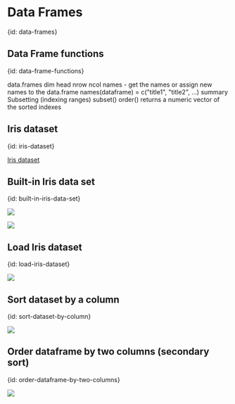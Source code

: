 # Data Frames
{id: data-frames}

## Data Frame functions
{id: data-frame-functions}

data.frames
  dim
  head
  nrow
  ncol
  names  - get the names or assign new names to the data.frame
  names(dataframe)  = c("title1", "title2", ...)
  summary
  Subsetting (indexing ranges)
  subset()
  order() returns a numeric vector of the sorted indexes



## Iris dataset
{id: iris-dataset}

[Iris dataset](https://en.wikipedia.org/wiki/Iris_flower_data_set)

## Built-in Iris data set
{id: built-in-iris-data-set}

![](examples/data-frames/built_in_iris.R)

![](examples/data-frames/iris.R)

## Load Iris dataset
{id: load-iris-dataset}

![](examples/data-frames/load_iris.R)


## Sort dataset by a column
{id: sort-dataset-by-column}

![](examples/data-frames/sort_dataset_by_a_column.R)

## Order dataframe by two columns (secondary sort)
{id: order-dataframe-by-two-columns}

![](examples/data-frames/order_dataframe_by_two_conditions.R)

